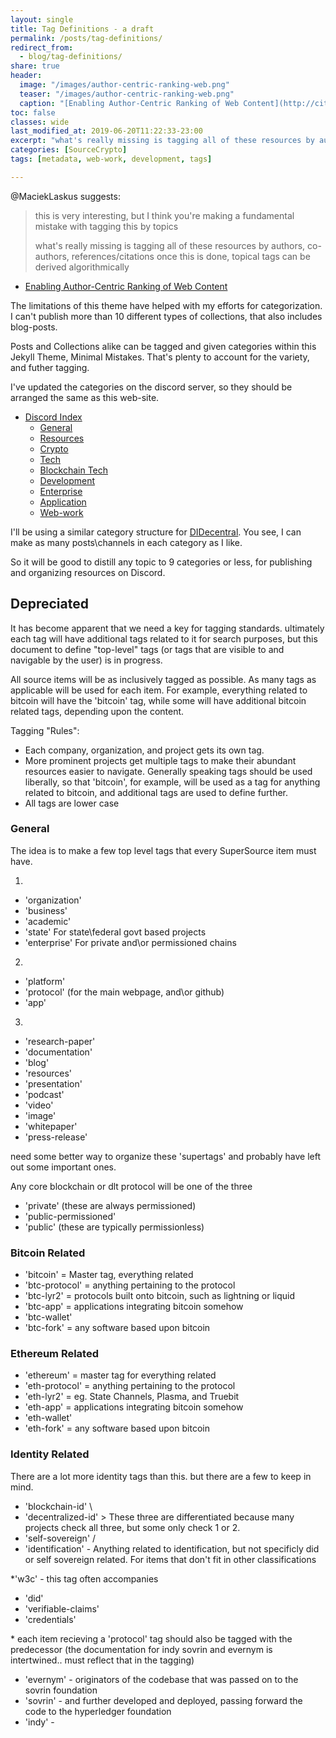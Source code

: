 ```yaml
---
layout: single
title: Tag Definitions - a draft
permalink: /posts/tag-definitions/
redirect_from:
  - blog/tag-definitions/
share: true
header: 
  image: "/images/author-centric-ranking-web.png"
  teaser: "/images/author-centric-ranking-web.png"
  caption: "[Enabling Author-Centric Ranking of Web Content](http://citeseerx.ist.psu.edu/viewdoc/download?doi=10.1.1.397.8960&rep=rep1&type=pdf)"
toc: false
classes: wide
last_modified_at: 2019-06-20T11:22:33-23:00
excerpt: "what's really missing is tagging all of these resources by authors, co-authors, references/citations once this is done, topical tags can be derived algorithmically- @MaciekLaskus"
categories: [SourceCrypto]
tags: [metadata, web-work, development, tags]

---
```



@MaciekLaskus suggests:
>this is very interesting, but I think you're making a fundamental mistake with tagging this by topics
>
>what's really missing is tagging all of these resources by authors, co-authors, references/citations once this is done, topical tags can be derived algorithmically
* [Enabling Author-Centric Ranking of Web Content](http://citeseerx.ist.psu.edu/viewdoc/download?doi=10.1.1.397.8960&rep=rep1&type=pdf)

The limitations of this theme have helped with my efforts for categorization. I can't publish more than 10 different types of collections, that also includes blog-posts.

Posts and Collections alike can be tagged and given categories within this Jekyll Theme, Minimal Mistakes. That's plenty to account for the variety, and futher tagging.

I've updated the categories on the discord server, so they should be arranged the same as this web-site.

* [Discord Index](https://SourceCrypto.pub/archive/)
  * [General](https://SourceCrypto.pub/archive/general/)
  * [Resources](https://SourceCrypto.pub/archive/resources/)
  * [Crypto](https://SourceCrypto.pub/archive/crypto/)
  * [Tech](https://SourceCrypto.pub/archive/tech/)
  * [Blockchain Tech](https://SourceCrypto.pub/archive/blockchain-tech/)
  * [Development](https://SourceCrypto.pub/archive/development/)
  * [Enterprise](https://SourceCrypto.pub/archive/enterprise/)
  * [Application](https://SourceCrypto.pub/archive/application/)
  * [Web-work](https://sourcecrypto.pub/archive/web-work/)

I'll be using a similar category structure for [DIDecentral](https://decentralized-id.com). You see, I can make as many posts\channels in each category as I like.

So it will be good to distill any topic to 9 categories or less, for publishing and organizing resources on Discord.

## Depreciated

It has become apparent that we need a key for tagging standards. ultimately each tag will have additional tags related to it for search purposes, but this document to define "top-level" tags (or tags that are visible to and navigable by the user) is in progress. 

All source items will be as inclusively tagged as possible. As many tags as applicable will be used for each item. For example, everything related to bitcoin will have the 'bitcoin' tag, while some will have additional bitcoin related tags, depending upon the content.

Tagging "Rules":
* Each company, organization, and project gets its own tag.
* More prominent projects get multiple tags to make their abundant resources easier to navigate.
Generally speaking tags should be used liberally, so that 'bitcoin', for example, will be used as a tag for anything related to bitcoin, and additional tags are used to define further.
* All tags are lower case

### General

The idea is to make a few top level tags that every SuperSource item must have.  

1.
* 'organization' 
* 'business'
* 'academic'
* 'state'  For state\federal govt based projects
* 'enterprise' For private and\or permissioned chains
2.
* 'platform'
* 'protocol' (for the main webpage, and\or github)
* 'app'
3.
* 'research-paper'
* 'documentation'
* 'blog'
* 'resources'
* 'presentation'
* 'podcast'
* 'video'
* 'image'
* 'whitepaper'
* 'press-release'

need some better way to organize these 'supertags' and probably have left out some important ones.

Any core blockchain or dlt protocol will be one of the three
* 'private' (these are always permissioned)
* 'public-permissioned'
* 'public' (these are typically permissionless)

### Bitcoin Related

* 'bitcoin' = Master tag, everything related
* 'btc-protocol' = anything pertaining to the protocol
* 'btc-lyr2' = protocols built onto bitcoin, such as lightning or liquid
* 'btc-app' = applications integrating bitcoin somehow
* 'btc-wallet'
* 'btc-fork' = any software based upon bitcoin


### Ethereum Related

* 'ethereum' = master tag for everything related
* 'eth-protocol' = anything pertaining to the protocol
* 'eth-lyr2' = eg. State Channels, Plasma, and Truebit
* 'eth-app' = applications integrating bitcoin somehow
* 'eth-wallet'
* 'eth-fork' = any software based upon bitcoin


### Identity Related
There are a lot more identity tags than this. but there are a few to keep in mind.

* 'blockchain-id'    \
* 'decentralized-id'  > These three are differentiated because many projects check all three, but some only check 1 or 2.
* 'self-sovereign'   /
* 'identification'  - Anything related to identification, but not specificly did or self sovereign related. For items that don't fit in other classifications

*'w3c' - this tag often accompanies
* 'did'
* 'verifiable-claims'
* 'credentials'

\* each item recieving a 'protocol' tag should also be tagged with the predecessor (the documentation for indy sovrin and evernym is intertwined.. must reflect that in the tagging)
* 'evernym' - originators of the codebase that was passed on to the sovrin foundation
* 'sovrin' - and further developed and deployed, passing forward the code to the hyperledger foundation
* 'indy' -  


